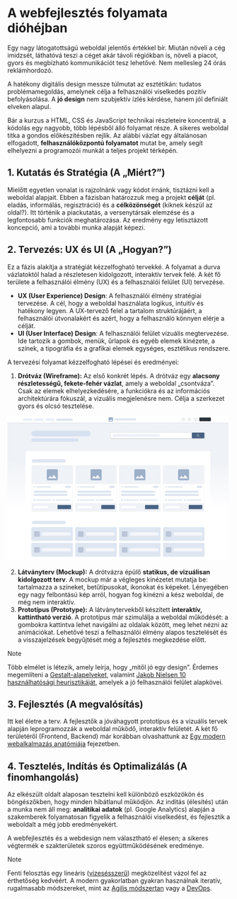 # A webfejlesztés folyamata dióhéjban

Egy nagy látogatottságú weboldal jelentős értékkel bír. Miután növeli a cég imidzsét, láthatóvá teszi a céget akár távoli régiókban is, növeli a piacot, gyors és megbízható kommunikációt tesz lehetővé. Nem mellesleg 24 órás reklámhordozó.

A hatékony digitális design messze túlmutat az esztétikán: tudatos problémamegoldás, amelynek célja a felhasználói viselkedés pozitív befolyásolása. A **jó design** nem szubjektív ízlés kérdése, hanem jól definiált elveken alapul.

Bár a kurzus a HTML, CSS és JavaScript technikai részleteire koncentrál, a kódolás egy nagyobb, több lépésből álló folyamat része. A sikeres weboldal titka a gondos előkészítésben rejlik. Az alábbi vázlat egy általánosan elfogadott, **felhasználóközpontú folyamatot** mutat be, amely segít elhelyezni a programozói munkát a teljes projekt térképén.

## 1. Kutatás és Stratégia (A „Miért?”)

Mielőtt egyetlen vonalat is rajzolnánk vagy kódot írnánk, tisztázni kell a weboldal alapjait. Ebben a fázisban határozzuk meg a projekt **célját** (pl. eladás, informálás, regisztráció) és a **célközönségét** (kiknek készül az oldal?). Itt történik a piackutatás, a versenytársak elemzése és a legfontosabb funkciók meghatározása. Az eredmény egy letisztázott koncepció, ami a további munka alapját képezi.

## 2. Tervezés: UX és UI (A „Hogyan?”)

Ez a fázis alakítja a stratégiát kézzelfogható tervekké. A folyamat a durva vázlatoktól halad a részletesen kidolgozott, interaktív tervek felé. A két fő területe a felhasználói élmény (UX) és a felhasználói felület (UI) tervezése.

* **UX (User Experience) Design**: A felhasználói élmény stratégiai tervezése. A cél, hogy a weboldal használata logikus, intuitív és hatékony legyen. A UX-tervező felel a tartalom struktúrájáért, a felhasználói útvonalakért és azért, hogy a felhasználó könnyen elérje a célját.
* **UI (User Interface) Design**: A felhasználói felület vizuális megtervezése. Ide tartozik a gombok, menük, űrlapok és egyéb elemek kinézete, a színek, a tipográfia és a grafikai elemek egységes, esztétikus rendszere.

A tervezési folyamat kézzelfogható lépései és eredményei:

1.  **Drótváz (Wireframe):** Az első konkrét lépés. A drótváz egy **alacsony részletességű, fekete-fehér vázlat**, amely a weboldal „csontváza”. Csak az elemek elhelyezkedésére, a funkciókra és az információs architektúrára fókuszál, a vizuális megjelenésre nem. Célja a szerkezet gyors és olcsó tesztelése.

![Low-fidelity-web](./Low-fidelity-web.png)

2.  **Látványterv (Mockup):** A drótvázra épülő **statikus, de vizuálisan kidolgozott terv**. A mockup már a végleges kinézetet mutatja be: tartalmazza a színeket, betűtípusokat, ikonokat és képeket. Lényegében egy nagy felbontású kép arról, hogyan fog kinézni a kész weboldal, de még nem interaktív.
3.  **Prototípus (Prototype):** A látványtervekből készített **interaktív, kattintható verzió**. A prototípus már szimulálja a weboldal működését: a gombokra kattintva lehet navigálni az oldalak között, meg lehet nézni az animációkat. Lehetővé teszi a felhasználói élmény alapos tesztelését és a visszajelzések begyűjtését még a fejlesztés megkezdése előtt.

> [!NOTE]
> Több elmélet is létezik, amely leírja, hogy „mitől jó egy design”. Érdemes megemlíteni a [Gestalt-alapelveket](https://uxdesignblog.hu/articles/gestalt), valamint [Jakob Nielsen 10 használhatósági heurisztikáját](https://innovationdesign.hu/ux/10-usability-heurisztika-nielsen/), amelyek a jó felhasználói felület alapkövei.

## 3. Fejlesztés (A megvalósítás)

Itt kel életre a terv. A fejlesztők a jóváhagyott prototípus és a vizuális tervek alapján leprogramozzák a weboldal működő, interaktív felületét. A két fő területéről (Frontend, Backend) már korábban olvashattunk az [Egy modern webalkalmazás anatómiája](../week01/01-fullstack.md) fejezetben.

## 4. Tesztelés, Indítás és Optimalizálás (A finomhangolás)

Az elkészült oldalt alaposan tesztelni kell különböző eszközökön és böngészőkben, hogy minden hibátlanul működjön. Az indítás (élesítés) után a munka nem áll meg: **analitikai adatok** (pl. Google Analytics) alapján a szakemberek folyamatosan figyelik a felhasználói viselkedést, és fejlesztik a weboldalt a még jobb eredményekért.

A webfejlesztés és a webdesign nem választható el élesen; a sikeres végtermék e szakterületek szoros együttműködésének eredménye.

> [!NOTE]
> Fenti felosztás egy lineáris ([vízesésszerű](https://www.geeksforgeeks.org/software-engineering/waterfall-model/)) megközelítést vázol fel az érthetőség kedvéért. A modern gyakorlatban gyakran használnak iteratív, rugalmasabb módszereket, mint az [Agilis módszertan](https://www.geeksforgeeks.org/software-testing/what-is-agile-methodology/) vagy a [DevOps](https://www.geeksforgeeks.org/devops/introduction-to-devops/).